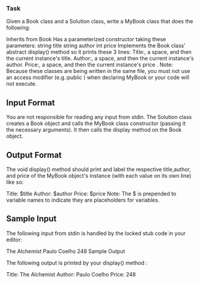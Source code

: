 ### Task
Given a Book class and a Solution class, write a MyBook class that does the following:

Inherits from Book
Has a parameterized constructor taking these  parameters:
string title
string author
int price
Implements the Book class' abstract display() method so it prints these 3 lines:
Title:, a space, and then the current instance's title.
Author:, a space, and then the current instance's author.
Price:, a space, and then the current instance's price .
Note: Because these classes are being written in the same file, you must not use an access modifier (e.g.:public ) when declaring MyBook or your code will not execute.

## Input Format

You are not responsible for reading any input from stdin. The Solution class creates a Book object and calls the MyBook class constructor (passing it the necessary arguments). It then calls the display method on the Book object.

## Output Format

The void display() method should print and label the respective title,author, and price of the MyBook object's instance (with each value on its own line) like so:

Title: $title
Author: $author
Price: $price
Note: The $ is prepended to variable names to indicate they are placeholders for variables.

## Sample Input

The following input from stdin is handled by the locked stub code in your editor:

The Alchemist
Paulo Coelho
248
Sample Output

The following output is printed by your display() method :

Title: The Alchemist
Author: Paulo Coelho
Price: 248
